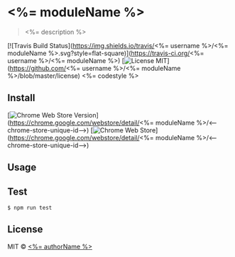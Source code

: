 # <%= moduleName %>

> <%= description %>

[![Travis Build Status](https://img.shields.io/travis/<%= username %>/<%= moduleName %>.svg?style=flat-square)](https://travis-ci.org/<%= username %>/<%= moduleName %>)
[![License MIT](https://img.shields.io/badge/license-MIT-green.svg?style=flat-square)](https://github.com/<%= username %>/<%= moduleName %>/blob/master/license)
<%= codestyle %>

## Install

[![Chrome Web Store Version](https://img.shields.io/chrome-web-store/v/<--chrome-store-unique-id-->.svg?style=flat-square)](https://chrome.google.com/webstore/detail/<%= moduleName %>/<--chrome-store-unique-id-->)
[![Chrome Web Store](https://i.imgur.com/Ik2ykdC.png)](https://chrome.google.com/webstore/detail/<%= moduleName %>/<--chrome-store-unique-id-->)

## Usage

## Test

```
$ npm run test
```

## License

MIT © [<%= authorName %>](<%= authorUrl %>)
